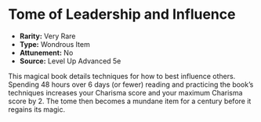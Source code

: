 # Tome of Leadership and Influence

- **Rarity:** Very Rare
- **Type:** Wondrous Item
- **Attunement:** No
- **Source:** Level Up Advanced 5e

This magical book details techniques for how to best influence others. Spending 48 hours over 6 days (or fewer) reading and practicing the book’s techniques increases your Charisma score and your maximum Charisma score by 2\. The tome then becomes a mundane item for a century before it regains its magic.

